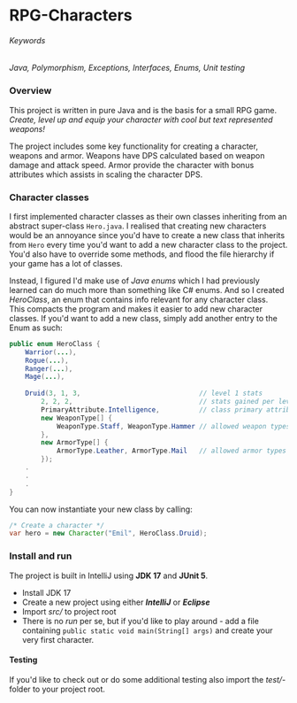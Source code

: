 # RPG-Characters
###### Keywords
_Java, Polymorphism, Exceptions, Interfaces, Enums, Unit testing_

### Overview
This project is written in pure Java and is the basis for a small RPG
game. _Create, level up and equip your character with cool but text
represented weapons!_

The project includes some key functionality for creating a character, weapons and 
armor. Weapons have DPS calculated based on weapon damage and attack speed. Armor
provide the character with bonus attributes which assists in scaling the character
DPS.

### Character classes
I first implemented character classes as their own classes inheriting from an 
abstract super-class `Hero.java`. I realised that creating new characters would 
be an annoyance since you'd have to create a new class that inherits from `Hero` 
every time you'd want to add a new character class to the project. You'd also have 
to override some methods, and flood the file hierarchy if your game has a lot 
of classes.

Instead, I figured I'd make use of _Java enums_ which I had previously learned can do
much more than something like C# enums. And so I created _HeroClass_, an enum that 
contains info relevant for any character class.  
This compacts the program and makes it easier to add new character classes. If you'd
want to add a new class, simply add another entry to the Enum as such: 

```` java
public enum HeroClass {
    Warrior(...), 
    Rogue(...), 
    Ranger(...), 
    Mage(...), 
    
    Druid(3, 1, 3,                              // level 1 stats
        2, 2, 2,                                // stats gained per level
        PrimaryAttribute.Intelligence,          // class primary attribute
        new WeaponType[] {
            WeaponType.Staff, WeaponType.Hammer // allowed weapon types
        },
        new ArmorType[] {
            ArmorType.Leather, ArmorType.Mail   // allowed armor types
        });   
    .
    .
    .
}
````
You can now instantiate your new class by calling: 
```` java
/* Create a character */
var hero = new Character("Emil", HeroClass.Druid);
````

### Install and run
The project is built in IntelliJ using <b>JDK 17</b> and <b>JUnit 5</b>.
- Install JDK 17
- Create a new project using either **_IntelliJ_** or **_Eclipse_**
- Import _src/_ to project root
- There is no _run_ per se, but if you'd like to play around - add a file
containing `public static void main(String[] args)` and create your very 
first character.

#### Testing
If you'd like to check out or do some additional testing also import the _test/_-
folder to your project root.